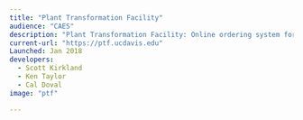 ```yaml
---
title: "Plant Transformation Facility"
audience: "CAES"
description: "Plant Transformation Facility: Online ordering system for the Plant Transformation Facility. Features online ordering from clients, inventory management, and online billing integration."
current-url: "https://ptf.ucdavis.edu"
Launched: Jan 2018
developers:
  - Scott Kirkland
  - Ken Taylor
  - Cal Doval
image: "ptf"

---
```

